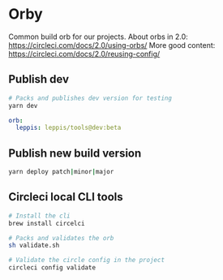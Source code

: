# Orby

Common build orb for our projects.
About orbs in 2.0: https://circleci.com/docs/2.0/using-orbs/
More good content: https://circleci.com/docs/2.0/reusing-config/

## Publish dev

```bash
# Packs and publishes dev version for testing
yarn dev
```

```yml
orb:
  leppis: leppis/tools@dev:beta
```

## Publish new build version

```bash
yarn deploy patch|minor|major
```

## Circleci local CLI tools

```bash
# Install the cli
brew install circelci
```

```bash
# Packs and validates the orb
sh validate.sh
```

```bash
# Validate the circle config in the project
circleci config validate
```
